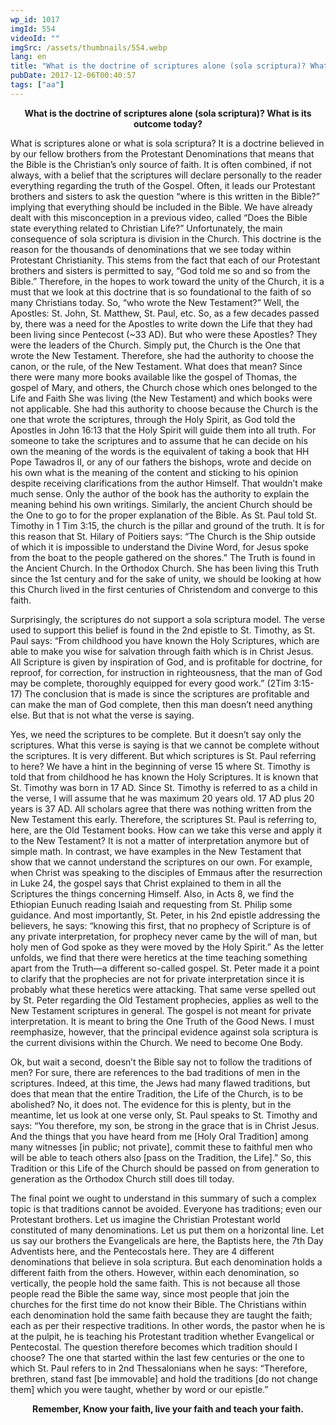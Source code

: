 ```yaml
---
wp_id: 1017
imgId: 554
videoId: ""
imgSrc: /assets/thumbnails/554.webp
lang: en
title: "What is the doctrine of scriptures alone (sola scriptura)? What is its outcome today?"
pubDate: 2017-12-06T00:40:57
tags: ["aa"]
---
```


<!-- page: 6 -->

<p style="text-align: center;"><strong>What is the doctrine of scriptures alone (sola scriptura)? What is its outcome today?</strong></p>
<p>What is scriptures alone or what is sola scriptura? It is a doctrine believed in by our fellow brothers from the Protestant Denominations that means that the Bible is the Christian’s only source of faith. It is often combined, if not always, with a belief that the scriptures will declare personally to the reader everything regarding the truth of the Gospel. Often, it leads our Protestant brothers and sisters to ask the question “where is this written in the Bible?” implying that everything should be included in the Bible. We have already dealt with this misconception in a previous video, called “Does the Bible state everything related to Christian Life?” Unfortunately, the main consequence of sola scriptura is division in the Church. This doctrine is the reason for the thousands of denominations that we see today within Protestant Christianity. This stems from the fact that each of our Protestant brothers and sisters is permitted to say, “God told me so and so from the Bible.” Therefore, in the hopes to work toward the unity of the Church, it is a must that we look at this doctrine that is so foundational to the faith of so many Christians today. So, “who wrote the New Testament?” Well, the Apostles: St. John, St. Matthew, St. Paul, etc. So, as a few decades passed by, there was a need for the Apostles to write down the Life that they had been living since Pentecost (~33 AD). But who were these Apostles? They were the leaders of the Church. Simply put, the Church is the One that wrote the New Testament. Therefore, she had the authority to choose the canon, or the rule, of the New Testament. What does that mean? Since there were many more books available like the gospel of Thomas, the gospel of Mary, and others, the Church chose which ones belonged to the Life and Faith She was living (the New Testament) and which books were not applicable. She had this authority to choose because the Church is the one that wrote the scriptures, through the Holy Spirit, as God told the Apostles in John 16:13 that the Holy Spirit will guide them into all truth. For someone to take the scriptures and to assume that he can decide on his own the meaning of the words is the equivalent of taking a book that HH Pope Tawadros II, or any of our fathers the bishops, wrote and decide on his own what is the meaning of the content and sticking to his opinion despite receiving clarifications from the author Himself. That wouldn’t make much sense. Only the author of the book has the authority to explain the meaning behind his own writings. Similarly, the ancient Church should be the One to go to for the proper explanation of the Bible. As St. Paul told St. Timothy in 1 Tim 3:15, the church is the pillar and ground of the truth. It is for this reason that St. Hilary of Poitiers says: “The Church is the Ship outside of which it is impossible to understand the Divine Word, for Jesus spoke from the boat to the people gathered on the shores.” The Truth is found in the Ancient Church. In the Orthodox Church. She has been living this Truth since the 1st century and for the sake of unity, we should be looking at how this Church lived in the first centuries of Christendom and converge to this faith.</p>
<p>Surprisingly, the scriptures do not support a sola scriptura model. The verse used to support this belief is found in the 2nd epistle to St. Timothy, as St. Paul says: “From childhood you have known the Holy Scriptures, which are able to make you wise for salvation through faith which is in Christ Jesus. All Scripture is given by inspiration of God, and is profitable for doctrine, for reproof, for correction, for instruction in righteousness, that the man of God may be complete, thoroughly equipped for every good work.” (2Tim 3:15-17) The conclusion that is made is since the scriptures are profitable and can make the man of God complete, then this man doesn’t need anything else. But that is not what the verse is saying.</p>
<p>Yes, we need the scriptures to be complete. But it doesn’t say only the scriptures. What this verse is saying is that we cannot be complete without the scriptures. It is very different. But which scriptures is St. Paul referring to here? We have a hint in the beginning of verse 15 where St. Timothy is told that from childhood he has known the Holy Scriptures. It is known that St. Timothy was born in 17 AD. Since St. Timothy is referred to as a child in the verse, I will assume that he was maximum 20 years old. 17 AD plus 20 years is 37 AD. All scholars agree that there was nothing written from the New Testament this early. Therefore, the scriptures St. Paul is referring to, here, are the Old Testament books. How can we take this verse and apply it to the New Testament? It is not a matter of interpretation anymore but of simple math. In contrast, we have examples in the New Testament that show that we cannot understand the scriptures on our own. For example, when Christ was speaking to the disciples of Emmaus after the resurrection in Luke 24, the gospel says that Christ explained to them in all the Scriptures the things concerning Himself. Also, in Acts 8, we find the Ethiopian Eunuch reading Isaiah and requesting from St. Philip some guidance. And most importantly, St. Peter, in his 2nd epistle addressing the believers, he says: “knowing this first, that no prophecy of Scripture is of any private interpretation, for prophecy never came by the will of man, but holy men of God spoke as they were moved by the Holy Spirit.” As the letter unfolds, we find that there were heretics at the time teaching something apart from the Truth—a different so-called gospel. St. Peter made it a point to clarify that the prophecies are not for private interpretation since it is probably what these heretics were attacking. That same verse spelled out by St. Peter regarding the Old Testament prophecies, applies as well to the New Testament scriptures in general. The gospel is not meant for private interpretation. It is meant to bring the One Truth of the Good News. I must reemphasize, however, that the principal evidence against sola scriptura is the current divisions within the Church. We need to become One Body.</p>
<p>Ok, but wait a second, doesn’t the Bible say not to follow the traditions of men? For sure, there are references to the bad traditions of men in the scriptures. Indeed, at this time, the Jews had many flawed traditions, but does that mean that the entire Tradition, the Life of the Church, is to be abolished? No, it does not. The evidence for this is plenty, but in the meantime, let us look at one verse only, St. Paul speaks to St. Timothy and says: “You therefore, my son, be strong in the grace that is in Christ Jesus. And the things that you have heard from me [Holy Oral Tradition] among many witnesses [in public; not private], commit these to faithful men who will be able to teach others also [pass on the Tradition, the Life].” So, this Tradition or this Life of the Church should be passed on from generation to generation as the Orthodox Church still does till today.</p>
<p>The final point we ought to understand in this summary of such a complex topic is that traditions cannot be avoided. Everyone has traditions; even our Protestant brothers. Let us imagine the Christian Protestant world constituted of many denominations. Let us put them on a horizontal line. Let us say our brothers the Evangelicals are here, the Baptists here, the 7th Day Adventists here, and the Pentecostals here. They are 4 different denominations that believe in sola scriptura. But each denomination holds a different faith from the others. However, within each denomination, so vertically, the people hold the same faith. This is not because all those people read the Bible the same way, since most people that join the churches for the first time do not know their Bible. The Christians within each denomination hold the same faith because they are taught the faith; each as per their respective traditions. In other words, the pastor when he is at the pulpit, he is teaching his Protestant tradition whether Evangelical or Pentecostal. The question therefore becomes which tradition should I choose? The one that started within the last few centuries or the one to which St. Paul refers to in 2nd Thessalonians when he says: “Therefore, brethren, stand fast [be immovable] and hold the traditions [do not change them] which you were taught, whether by word or our epistle.”</p>
<p style="text-align: center;"><strong>Remember, Know your faith, live your faith and teach your faith.</strong></p>
